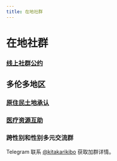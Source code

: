 ```yaml
---
title: 在地社群
---
```


# 在地社群

### [线上社群公约](./community-guidelines)

## 多伦多地区

### [原住民土地承认](./land-ack)

### [医疗资源互助](/docs/community/medical-resource)

### 跨性别和性别多元交流群

Telegram 联系 [@kitakarikibo](https://t.me/kitakarikibo) 获取加群详情。
